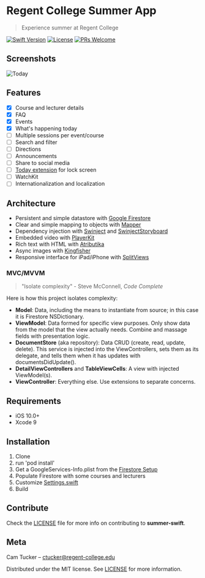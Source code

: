 # Regent College Summer App
> Experience summer at Regent College

[![Swift Version][swift-image]][swift-url]
[![License][license-image]](LICENSE)
[![PRs Welcome](https://img.shields.io/badge/PRs-welcome-brightgreen.svg?style=flat-square)](http://makeapullrequest.com)

## Screenshots
![Today](/../screenshots/Summer%202018%20Today.png?raw=true)

## Features
- [x] Course and lecturer details
- [x] FAQ
- [x] Events
- [x] What's happening today
- [ ] Multiple sessions per event/course
- [ ] Search and filter
- [ ] Directions
- [ ] Announcements
- [ ] Share to social media
- [ ] [Today extension](https://developer.apple.com/library/content/documentation/General/Conceptual/ExtensibilityPG/Today.html) for lock screen
- [ ] WatchKit
- [ ] Internationalization and localization

## Architecture

- Persistent and simple datastore with [Google Firestore][firestore-url]
- Clear and simple mapping to objects with [Mapper][mapper-url]
- Dependency injection with [Swinject][swinject-url] and [SwinjectStoryboard][swinject-storyboard-url]
- Embedded video with [PlayerKit][playerkit-url]
- Rich text with HTML with [Atributika][atributika-url]
- Async images with [Kingfisher][kingfisher-url]
- Responsive interface for iPad/iPhone with [SplitViews][splitview-url]

### MVC/MVVM

> "Isolate complexity" - Steve McConnell, *Code Complete*

Here is how this project isolates complexity:
- **Model**: Data, including the means to instantiate from source; in this case it is Firestore NSDictionary.
- **ViewModel**: Data formed for specific view purposes. Only show data from the model that the view actually needs. Combine and massage fields with presentation logic.
- **DocumentStore** (aka repository): Data CRUD (create, read, update, delete). This service is injected into the ViewControllers, sets them as its delegate, and tells them when it has updates with documentsDidUpdate().
- **DetailViewControllers** and **TableViewCells**: A view with injected ViewModel(s).
- **ViewController**: Everything else. Use extensions to separate concerns.

## Requirements

- iOS 10.0+
- Xcode 9

## Installation

1. Clone
1. run 'pod install'
1. Get a GoogleServices-Info.plist from the [Firestore Setup][firestore-setup-url]
1. Populate Firestore with some courses and lecturers
1. Customize [Settings.swift](summer/Settings.swift)
1. Build

## Contribute

Check the [LICENSE](LICENSE) file for more info on contributing to **summer-swift**.

## Meta

Cam Tucker – ctucker@regent-college.edu

Distributed under the MIT license. See [LICENSE](LICENSE) for more information.

[swift-image]:https://img.shields.io/badge/swift-4.0-orange.svg
[swift-url]: https://swift.org/
[license-image]: https://img.shields.io/badge/License-MIT-blue.svg
[firestore-url]: https://firebase.google.com/products/firestore/
[firestore-setup-url]: https://firebase.google.com/docs/ios/setup
[swinject-url]: https://github.com/Swinject/Swinject
[swinject-storyboard-url]: https://github.com/Swinject/SwinjectStoryboard
[playerkit-url]: https://github.com/vimeo/PlayerKit
[mapper-url]: https://github.com/lyft/mapper
[splitview-url]: https://developer.apple.com/documentation/uikit/uisplitviewcontroller
[kingfisher-url]: https://github.com/onevcat/Kingfisher
[atributika-url]: https://github.com/psharanda/Atributika
